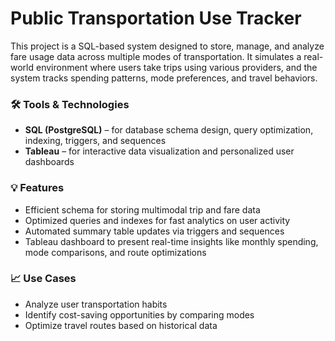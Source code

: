 # Public Transportation Use Tracker

This project is a SQL-based system designed to store, manage, and analyze fare usage data across multiple modes of transportation. It simulates a real-world environment where users take trips using various providers, and the system tracks spending patterns, mode preferences, and travel behaviors.

### 🛠 Tools & Technologies
- **SQL (PostgreSQL)** – for database schema design, query optimization, indexing, triggers, and sequences
- **Tableau** – for interactive data visualization and personalized user dashboards

### 💡 Features
- Efficient schema for storing multimodal trip and fare data  
- Optimized queries and indexes for fast analytics on user activity  
- Automated summary table updates via triggers and sequences  
- Tableau dashboard to present real-time insights like monthly spending, mode comparisons, and route optimizations

### 📈 Use Cases
- Analyze user transportation habits
- Identify cost-saving opportunities by comparing modes
- Optimize travel routes based on historical data



